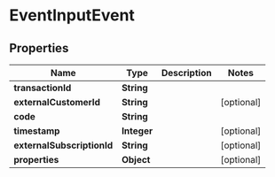 

# EventInputEvent


## Properties

| Name | Type | Description | Notes |
|------------ | ------------- | ------------- | -------------|
|**transactionId** | **String** |  |  |
|**externalCustomerId** | **String** |  |  [optional] |
|**code** | **String** |  |  |
|**timestamp** | **Integer** |  |  [optional] |
|**externalSubscriptionId** | **String** |  |  [optional] |
|**properties** | **Object** |  |  [optional] |




